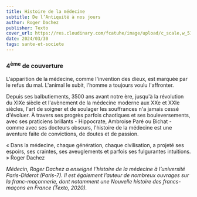 ```yaml
---
title: Histoire de la médecine
subtitle: De l’Antiquité à nos jours
author: Roger Dachez
publisher: Texto
cover_url: https://res.cloudinary.com/fcatuhe/image/upload/c_scale,w_512/v1711899163/raphaele-rodellar.fr/bibliotheque/9791021046962.jpg
date: 2024/03/30
tags: sante-et-societe
---
```


### 4<sup>ème</sup> de couverture

L'apparition de la médecine, comme l'invention des dieux, est marquée par le refus du mal. L'animal le subit, l'homme a toujours voulu l'affronter.

Depuis ses balbutiements, 3500 ans avant notre ère, jusqu'à la révolution du XIXe siècle et l'avènement de la médecine moderne aux XXe et XXIe siècles, l'art de soigner et de soulager les souffrances n'a jamais cessé d'évoluer. À travers ses progrès parfois chaotiques et ses bouleversements, avec ses praticiens brillants - Hippocrate, Ambroise Paré ou Bichat - comme avec ses docteurs obscurs, l'histoire de la médecine est une aventure faite de convictions, de doutes et de passion.

« Dans la médecine, chaque génération, chaque civilisation, a projeté ses espoirs, ses craintes, ses aveuglements et parfois ses fulgurantes intuitions. » Roger Dachez

_Médecin, Roger Dachez a enseigné l’histoire de la médecine à l’université Paris-Diderot (Paris-7). Il est également l’auteur de nombreux ouvrages sur la franc-maçonnerie, dont notamment une Nouvelle histoire des francs-maçons en France (Texto, 2020)._
